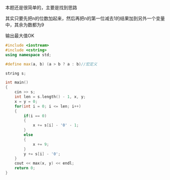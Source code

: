 本题还是很简单的，主要是找到思路

其实只要先把n的位数加起来，然后再把n的第一位减去1的结果加到另外一个变量中，其余为数都为9

输出最大值OK

```cpp
#include <iostream>
#include <cstring>
using namespace std;

#define max(a, b) (a > b ? a : b)//宏定义

string s;

int main()
{
    cin >> s;
    int len = s.length() - 1, x, y;
    x = y = 0;
    for(int i = 0; i <= len; i++)
    {
        if(i == 0)
        {
            x += s[i] - '0' - 1;
        }
        else
        {
            x += 9;
        }
        y += s[i] - '0';
    }
    cout << max(x, y) << endl;
    return 0;
}
```

